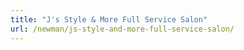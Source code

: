 ```yaml
---
title: "J's Style & More Full Service Salon"
url: /newman/js-style-and-more-full-service-salon/
---
```

